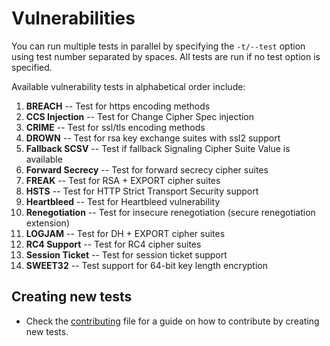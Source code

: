 # Vulnerabilities

You can run multiple tests in parallel by specifying the `-t/--test` option using test number separated by spaces. All tests are run if no test option is specified.

Available vulnerability tests in alphabetical order include:
1. **BREACH** -- Test for https encoding methods
2. **CCS Injection** -- Test for Change Cipher Spec injection
3. **CRIME** -- Test for ssl/tls encoding methods
4. **DROWN** -- Test for rsa key exchange suites with ssl2 support
5. **Fallback SCSV** -- Test if fallback Signaling Cipher Suite Value is available
6. **Forward Secrecy** -- Test for forward secrecy cipher suites
7. **FREAK** -- Test for RSA + EXPORT cipher suites
8. **HSTS** -- Test for HTTP Strict Transport Security support
9. **Heartbleed** -- Test for Heartbleed vulnerability
10. **Renegotiation** -- Test for insecure renegotiation (secure renegotiation extension)
11. **LOGJAM** -- Test for DH + EXPORT cipher suites
12. **RC4 Support** -- Test for RC4 cipher suites
13. **Session Ticket** -- Test for session ticket support
14. **SWEET32** -- Test support for 64-bit key length encryption

## Creating new tests

- Check the [contributing](contributing.md#contribute-a-new-vulnerability-test) file for a guide on how to contribute by creating new tests.
